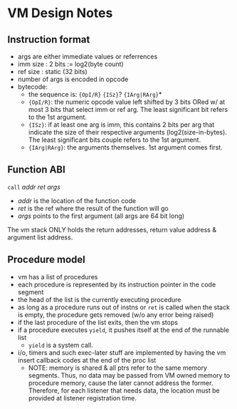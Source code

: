 # VM Design Notes

## Instruction format

* args are either immediate values or referrences
* imm size : 2 bits := log2(byte count)
* ref size : static (32 bits)
* number of args is encoded in opcode
* bytecode:
	* the sequence is: `{OpI/R}` `{ISz}`? `{IArg|RArg}`*
	* `{OpI/R}`: the numeric opcode value left shifted by 3 bits ORed w/ at most 3 bits that select imm or ref arg. The least significant bit refers to the 1st argument.
	* `{ISz}`: if at least one arg is imm, this contains 2 bits per arg that indicate the size of their respective arguments (log2(size-in-bytes). The least significant bits couple refers to the 1st argument.
	* `{IArg|RArg}`: the arguments themselves. 1st argument comes first.

## Function ABI

`call` _addr_ _ret_ _args_

* _addr_ is the location of the function code
* _ret_ is the ref where the result of the function will go
* _args_ points to the first argument (all args are 64 bit long)

The vm stack ONLY holds the return addresses, return value address & argument list address.

## Procedure model

* vm has a list of procedures
* each procedure is represented by its instruction pointer in the code segment
* the head of the list is the currently executing procedure
* as long as a procedure runs out of instns or `ret` is called when the stack is empty, the procedure gets removed (w/o any error being raised)
* if the last procedure of the list exits, then the vm stops
* if a procedure executes `yield`, it pushes itself at the end of the runnable list
	* `yield` is a system call.
* i/o, timers and such exec-later stuff are implemented by having the vm insert callback codes at the end of the proc list
	* NOTE: memory is shared & all ptrs refer to the same memory segments. Thus, no data may be passed from VM owned memory to procedure memory, cause the later cannot address the former. Therefore, for each listener that needs data, the location must be provided at listener registration time.
